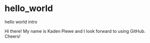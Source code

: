 # hello_world
hello world intro

Hi there! My name is Kaden Plewe and I look forward to using GitHub. Cheers!
